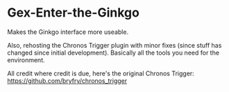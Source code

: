# Gex-Enter-the-Ginkgo

Makes the Ginkgo interface more useable.

Also, rehosting the Chronos Trigger plugin with minor fixes (since stuff has changed since initial development).  Basically all the tools you need for the environment.

All credit where credit is due, here's the original Chronos Trigger: https://github.com/bryfry/chronos_trigger
